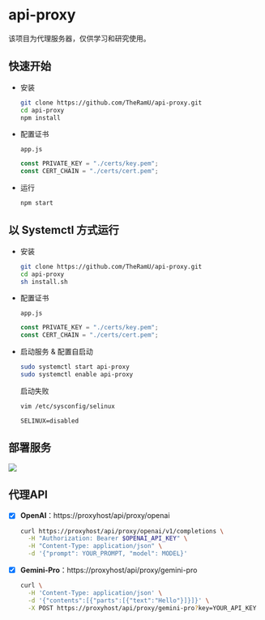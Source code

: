 # api-proxy



该项目为代理服务器，仅供学习和研究使用。







## 快速开始

- 安装

  ```bash
  git clone https://github.com/TheRamU/api-proxy.git
  cd api-proxy
  npm install
  ```

- 配置证书

  `app.js`

  ```js
  const PRIVATE_KEY = "./certs/key.pem";
  const CERT_CHAIN = "./certs/cert.pem";
  ```

- 运行

  ```bash
  npm start
  ```







## 以 Systemctl 方式运行



- 安装

  ```bash
  git clone https://github.com/TheRamU/api-proxy.git
  cd api-proxy
  sh install.sh
  ```

- 配置证书

  `app.js`

  ```js
  const PRIVATE_KEY = "./certs/key.pem";
  const CERT_CHAIN = "./certs/cert.pem";
  ```

- 启动服务 & 配置自启动

  ```bash
  sudo systemctl start api-proxy
  sudo systemctl enable api-proxy
  ```

  启动失败

  ```bash
  vim /etc/sysconfig/selinux
  ```

  ```
  SELINUX=disabled
  ```






## 部署服务

[![](https://vercel.com/button)](https://vercel.com/new/clone?repository-url=https://github.com/TheRamU/api-proxy)







## 代理API

- [x] **OpenAI**：https://proxyhost/api/proxy/openai

  ```bash
  curl https://proxyhost/api/proxy/openai/v1/completions \
    -H "Authorization: Bearer $OPENAI_API_KEY" \
    -H "Content-Type: application/json" \
    -d '{"prompt": YOUR_PROMPT, "model": MODEL}'
  ```

- [x] **Gemini-Pro**：https://proxyhost/api/proxy/gemini-pro

  ```bash
  curl \
    -H 'Content-Type: application/json' \
    -d '{"contents":[{"parts":[{"text":"Hello"}]}]}' \
    -X POST https://proxyhost/api/proxy/gemini-pro?key=YOUR_API_KEY
  ```
